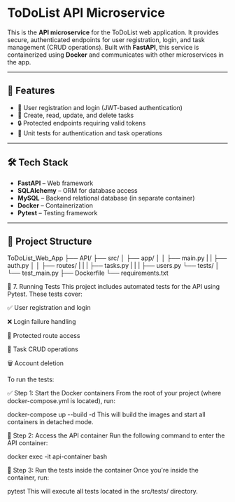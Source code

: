 # ToDoList API Microservice

This is the **API microservice** for the ToDoList web application. It provides secure, authenticated endpoints for user registration, login, and task management (CRUD operations). Built with **FastAPI**, this service is containerized using **Docker** and communicates with other microservices in the app.

---

## 🚀 Features

- 🔐 User registration and login (JWT-based authentication)
- 📝 Create, read, update, and delete tasks
- 🔒 Protected endpoints requiring valid tokens
- 🧪 Unit tests for authentication and task operations

---

## 🛠 Tech Stack

- **FastAPI** – Web framework
- **SQLAlchemy** – ORM for database access
- **MySQL** – Backend relational database (in separate container)
- **Docker** – Containerization
- **Pytest** – Testing framework

---

## 📁 Project Structure
ToDoList_Web_App
├── API/
    ├── src/
    │ ├── app/
    │ │ ├── main.py
    | | ├── auth.py
    │ │ ├── routes/
    | | |     ├── tasks.py
    | | |     ├── users.py
    └── tests/
    │ └── test_main.py
    ├── Dockerfile
    └── requirements.txt

🧪 7. Running Tests
This project includes automated tests for the API using Pytest. These tests cover:

✅ User registration and login

❌ Login failure handling

🔐 Protected route access

📝 Task CRUD operations

🗑 Account deletion

To run the tests:

✅ Step 1: Start the Docker containers
From the root of your project (where docker-compose.yml is located), run:

docker-compose up --build -d
This will build the images and start all containers in detached mode.

🐳 Step 2: Access the API container
Run the following command to enter the API container:

docker exec -it api-container bash

🧪 Step 3: Run the tests inside the container
Once you're inside the container, run:

pytest
This will execute all tests located in the src/tests/ directory.